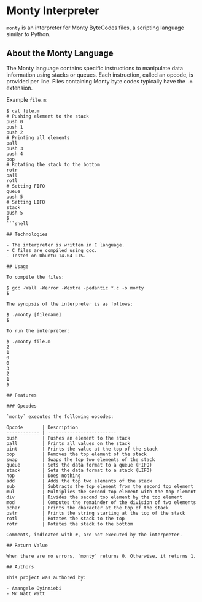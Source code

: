 # Monty Interpreter

`monty` is an interpreter for Monty ByteCodes files, a scripting language similar to Python.

## About the Monty Language

The Monty language contains specific instructions to manipulate data information using stacks or queues. Each instruction, called an opcode, is provided per line. Files containing Monty byte codes typically have the `.m` extension.

Example `file.m`:

```shell
$ cat file.m
# Pushing element to the stack
push 0
push 1
push 2
# Printing all elements
pall
push 3
push 4
pop
# Rotating the stack to the bottom
rotr
pall
rotl
# Setting FIFO
queue
push 5
# Setting LIFO
stack
push 5
$
```shell

## Technologies

- The interpreter is written in C language.
- C files are compiled using gcc.
- Tested on Ubuntu 14.04 LTS.

## Usage

To compile the files:

$ gcc -Wall -Werror -Wextra -pedantic *.c -o monty
$

The synopsis of the interpreter is as follows:

$ ./monty [filename]
$

To run the interpreter:

$ ./monty file.m
2
1
0
0
3
2
1
$

## Features

### Opcodes

`monty` executes the following opcodes:

Opcode       | Description
------------ | -------------------------
push         | Pushes an element to the stack
pall         | Prints all values on the stack
pint         | Prints the value at the top of the stack
pop          | Removes the top element of the stack
swap         | Swaps the top two elements of the stack
queue        | Sets the data format to a queue (FIFO)
stack        | Sets the data format to a stack (LIFO)
nop          | Does nothing
add          | Adds the top two elements of the stack
sub          | Subtracts the top element from the second top element
mul          | Multiplies the second top element with the top element
div          | Divides the second top element by the top element
mod          | Computes the remainder of the division of two elements
pchar        | Prints the character at the top of the stack
pstr         | Prints the string starting at the top of the stack
rotl         | Rotates the stack to the top
rotr         | Rotates the stack to the bottom

Comments, indicated with #, are not executed by the interpreter.

## Return Value

When there are no errors, `monty` returns 0. Otherwise, it returns 1.

## Authors

This project was authored by:

- Amangele Oyinmiebi
- Mr Watt Watt
